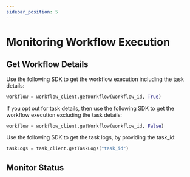 ```yaml
---
sidebar_position: 5
---
```


# Monitoring Workflow Execution

## Get Workflow Details

Use the following SDK to get the workflow execution including the task details:

```python
workflow = workflow_client.getWorkflow(workflow_id, True)
```

If you opt out for task details, then use the following SDK to get the workflow execution excluding the task details:

```python
workflow = workflow_client.getWorkflow(workflow_id, False)
```

Use the following SDK to get the task logs, by providing the task_id:

```python
taskLogs = task_client.getTaskLogs("task_id")
```

## Monitor Status